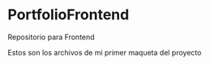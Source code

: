 # PortfolioFrontend
Repositorio para Frontend

Estos son los archivos de mi primer maqueta del proyecto
